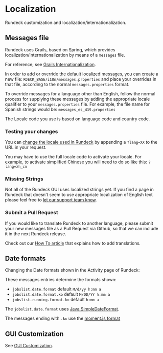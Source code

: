 # Localization

Rundeck customization and localization/internationalization.

## Messages file

Rundeck uses Grails, based on Spring, which provides localization/internationalization by means of a `messages` file.

For reference, see [Grails Internationalization](https://docs.grails.org/latest/guide/i18n.html).

In order to add or override the default localized messages, you can create a new file: `RDECK_BASE/i18n/messages.properties`
and place your overrides in that file, according to the normal `messages.properties` format.

To override messages for a language other than English, follow the normal process for supplying these messages by adding
the appropriate locale qualifier to your `messages.properties` file. For example, the file name for Spanish strings
would be: `messages_es_419.properties`

The Locale code you use is based on language code and country code.

### Testing your changes

You can [change the locale used in Rundeck](https://docs.grails.org/latest/guide/i18n.html#changingLocales)
by appending a `?lang=XX` to the URL in your request.

You may have to use the full locale code to activate your locale. For example, to activate simplified Chinese you will
need to do so like this: `?lang=zh_cn`

### Missing Strings

Not all of the Rundeck GUI uses localized strings yet. If you find a page in Rundeck that doesn't seem to use appropriate localization of English text please feel free to [let our support team know](/about/getting-help.md).

### Submit a Pull Request

If you would like to translate Rundeck to another language, please submit your new messages file as a Pull Request
via Github, so that we can include it in the next Rundeck release.

Check out our [How To article](/learning/howto/contriubte-rundeck-translation.md) that explains how to add translations.

## Date formats

Changing the Date formats shown in the Activity page of Rundeck:

These messages entries determine the formats shown:

- `jobslist.date.format` default `M/d/yy h:mm a`
- `jobslist.date.format.ko` default `M/DD/YY h:mm a`
- `jobslist.running.format.ko` default `h:mm a`

The `jobslist.date.format` uses [Java SimpleDateFormat](https://docs.oracle.com/javase/7/docs/api/java/text/SimpleDateFormat.html?is-external=true).

The messages ending with `.ko` use the [moment.js format](https://momentjs.com/docs/#/displaying/format/)

## GUI Customization

See [GUI Customization](/administration/configuration/gui-customization.md).
